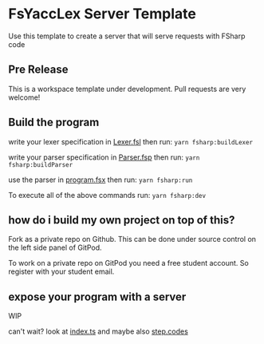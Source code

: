 # FsYaccLex Server Template

Use this template to create a server that will serve requests with FSharp code

## Pre Release
This is a workspace template under development. 
Pull requests are very welcome!

## Build the program

write your lexer specification in [Lexer.fsl](analyser/Lexer.fsl)
then run: `yarn fsharp:buildLexer`

write your parser specification in [Parser.fsp](analyser/Parser.fsp)
then run: `yarn fsharp:buildParser`

use the parser in [program.fsx](analyser/program.fsx)
then run: `yarn fsharp:run`

To execute all of the above commands run: `yarn fsharp:dev`


## how do i build my own project on top of this?

Fork as a private repo on Github. This can be done under source control on the left side panel of GitPod.

To work on a private repo on GitPod you need a free student account. So register with your student email.


## expose your program with a server

WIP


can't wait? look at [index.ts](src/index.ts)
and maybe also [step.codes](https://step.codes)
